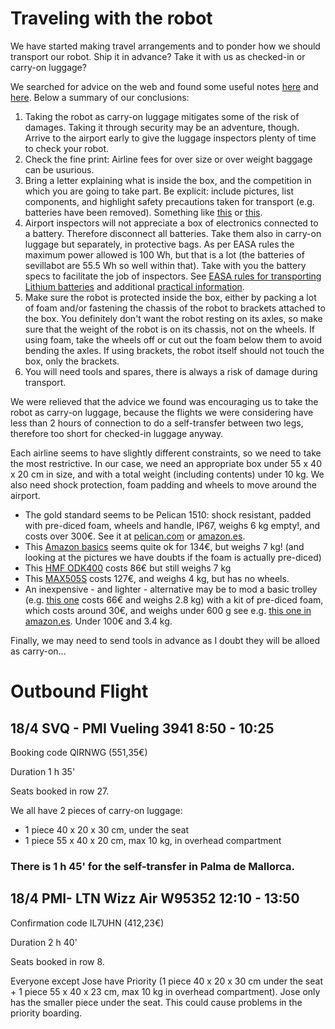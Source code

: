 # Traveling with the robot

We have started making travel arrangements and to ponder how we should transport our robot. Ship it in advance? Take it with us as checked-in or carry-on luggage? 

We searched for advice on the web and found some useful notes [here](https://www.reddit.com/r/FTC/comments/80q6u5/air_travel_with_ftc_robots/) and [here](https://fixit3491.com/fix-it-tips-and-tricks/traveling-ftc-robots/). Below a summary of our conclusions: 

1. Taking the robot as carry-on luggage mitigates some of the risk of damages. Taking it through security may be an adventure, though. Arrive to the airport early to give the luggage inspectors plenty of time to check your robot. 
2. Check the fine print: Airline fees for over size or over weight baggage can be usurious.  
3. Bring a letter explaining what is inside the box, and the competition in which you are going to take part. Be explicit: include pictures, list components, and highlight safety precautions taken for transport (e.g. batteries have been removed). Something like [this](https://www.firstchampionship.org/sites/default/files/first-tech-challenge/robot-airport-letter-houston-2017.pdf) or [this](https://fixit3491.com/wp-content/uploads/2018/02/robot-letter.pdf).
4. Airport inspectors will not appreciate a box of electronics connected to a battery. Therefore disconnect all batteries. Take them also in carry-on luggage but separately, in protective bags. As per EASA rules the maximum power allowed is 100 Wh, but that is a lot (the batteries of sevillabot are 55.5 Wh so well within that). Take with you the battery specs to facilitate the job of inspectors. See [EASA rules for transporting Lithium batteries](https://www.easa.europa.eu/en/domains/air-operations/dangerous-goods#lithium-batteries) and additional [practical information](https://www.easa.europa.eu/system/files/dfu/Background%20Information%20Lithium%20Batteries_update%20Sept%202017.pdf).
5. Make sure the robot is protected inside the box, either by packing a lot of foam and/or fastening the chassis of the robot to brackets attached to the box. You definitely don't want the robot resting on its axles, so make sure that the weight of the robot is on its chassis, not on the wheels. If using foam, take the wheels off or cut out the foam below them to avoid bending the axles. If using brackets, the robot itself should not touch the box, only the brackets.
6. You will need tools and spares, there is always a risk of damage during transport.  

We were relieved that the advice we found was encouraging us to take the robot as carry-on luggage, because the flights we were considering have less than 2 hours of connection to do a self-transfer between two legs, therefore too short for checked-in luggage anyway. 

Each airline seems to have slightly different constraints, so we need to take the most restrictive. In our case, we need an appropriate box under 55 x 40 x 20 cm in size, and with a total weight (including contents) under 10 kg. We also need shock protection, foam padding and wheels to move around the airport. 

* The gold standard seems to be Pelican 1510: shock resistant, padded with pre-diced foam, wheels and handle, IP67, weighs 6 kg empty!, and costs over 300€. See it at [pelican.com](https://www.pelican.com/us/en/product/cases/carry-on-case/protector/1510?sku=1510-000-190) or [amazon.es](https://www.amazon.es/PELI-resistente-telesc%C3%B3pica-impermeable-personalizable/dp/B000XYMZ4M/). 
* This [Amazon basics](https://www.amazon.es/dp/B01L0LVLLY/) seems quite ok for 134€, but weighs 7 kg! (and looking at the pictures we have doubts if the foam is actually pre-diced)
* This [HMF ODK400](https://www.amazon.es/gp/product/B08K3Q44MV/) costs 86€ but still weighs 7 kg
* This [MAX505S](https://www.amazon.es/Plastica-Panaro-MAX505S-Maleta-Alveolar/dp/B00PUL5TAK/) costs 127€, and weighs 4 kg, but has no wheels.
* An inexpensive - and lighter - alternative may be to mod a basic trolley (e.g. [this one](https://www.amazon.es/gp/product/B0CD2X69VD/) costs 66€ and weighs 2.8 kg) with a kit of pre-diced foam, which costs around 30€, and weighs under 600 g see e.g. [this one in amazon.es](https://www.amazon.es/dp/B08NG2BBJ4/). Under 100€ and 3.4 kg. 

Finally, we may need to send tools in advance as I doubt they will be alloed as carry-on...

# Outbound Flight

## 18/4 SVQ - PMI Vueling 3941 8:50 - 10:25

Booking code QIRNWG (551,35€)

Duration 1 h 35'

Seats booked in row 27. 

We all have 2 pieces of carry-on luggage: 

- 1 piece 40 x 20 x 30 cm, under the seat
- 1 piece 55 x 40 x 20 cm, max 10 kg, in overhead compartment

### There is 1 h 45' for the self-transfer in Palma de Mallorca. 

## 18/4 PMI- LTN Wizz Air W95352 12:10 - 13:50 

Confirmation code IL7UHN (412,23€)

Duration 2 h 40'

Seats booked in row 8. 

Everyone except Jose have Priority (1 piece 40 x 20 x 30 cm under the seat + 1 piece 55 x 40 x 23 cm, max 10 kg in overhead compartment). Jose only has the smaller piece under the seat. This could cause problems in the priority boarding. 
